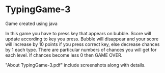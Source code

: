 # TypingGame-3
Game created using java

In this game you have to press key that appears on bubble. Score will update
according to key you press. Bubble will disappear and your score will increase 
by 10 points if you press correct key, else decrease chances by 1 each type.
There are particular numbers of chances you will get for each level. 
If chances become less 0 then GAME OVER.

"About TypingGame-3.pdf" include screenshots along with details.
